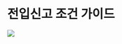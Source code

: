 # 전입신고 조건 가이드

![](https://raw.githubusercontent.com/mzux/kiosk-jeju/main/forms/001-jonipssingo/\_imgs/001-jonipssingo-guide.png)

